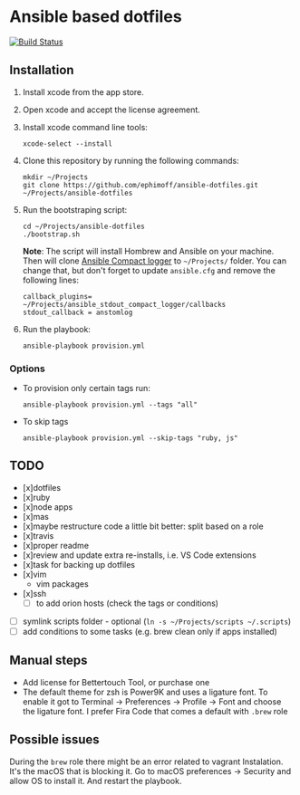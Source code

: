 # Ansible based dotfiles

[![Build Status](https://travis-ci.org/ephimoff/ansible-dotfiles.svg?branch=master)](https://travis-ci.org/ephimoff/ansible-dotfiles)

## Installation

1. Install xcode from the app store.
1. Open xcode and accept the license agreement.
1. Install xcode command line tools:
    ```
    xcode-select --install
    ```
1. Clone this repository by running the following commands:
    ```
    mkdir ~/Projects
    git clone https://github.com/ephimoff/ansible-dotfiles.git ~/Projects/ansible-dotfiles
    ```
1. Run the bootstraping script:
    ```
    cd ~/Projects/ansible-dotfiles
    ./bootstrap.sh
    ```

    **Note**: The script will install Hombrew and Ansible on your machine. Then will clone [Ansible Compact logger]() to `~/Projects/` folder. You can change that, but don't forget to update `ansible.cfg` and remove the following lines:
    ```
    callback_plugins= ~/Projects/ansible_stdout_compact_logger/callbacks
    stdout_callback = anstomlog
    ```

1. Run the playbook:
    ```
    ansible-playbook provision.yml
    ```

### Options

- To provision only certain tags run:
    ```
    ansible-playbook provision.yml --tags "all"
    ```
- To skip tags
    ```
    ansible-playbook provision.yml --skip-tags "ruby, js"
    ```

## TODO

- [x]dotfiles
- [x]ruby
- [x]node apps
- [x]mas
- [x]maybe restructure code a little bit better: split based on a role
- [x]travis
- [x]proper readme
- [x]review and update extra re-installs, i.e. VS Code extensions
- [x]task for backing up dotfiles
- [x]vim
    - vim packages
- [x]ssh
    - [ ] to add orion hosts (check the tags or conditions)
- [ ] symlink scripts folder - optional (`ln -s ~/Projects/scripts ~/.scripts`)
- [ ] add conditions to some tasks (e.g. brew clean only if apps installed)

## Manual steps

- Add license for Bettertouch Tool, or purchase one
- The default theme for zsh is Power9K and uses a ligature font. To enable it got to Terminal -> Preferences -> Profile -> Font and choose the ligature font. I prefer Fira Code that comes a default with `.brew` role

## Possible issues

During the `brew` role there might be an error related to vagrant Instalation. It's the macOS that is blocking it. Go to macOS preferences -> Security and allow OS to install it. And restart the playbook.